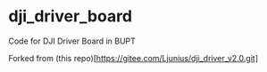 # dji_driver_board
Code for DJI Driver Board in BUPT

Forked from (this repo)[https://gitee.com/Ljunius/dji_driver_v2.0.git]
